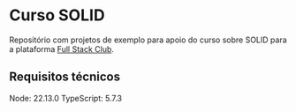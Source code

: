 # Curso SOLID

Repositório com projetos de exemplo para apoio do curso sobre SOLID para a plataforma [Full Stack Club](https://lp.fullstackclub.com.br/).

## Requisitos técnicos

Node: 22.13.0
TypeScript: 5.7.3
